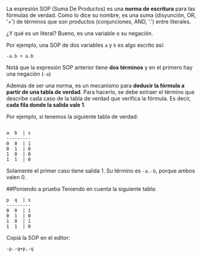 La expresión SOP (Suma De Productos) es una **norma de escritura** para las fórmulas de verdad. Como lo dice su nombre, es una suma (disyunción, OR, '+') de términos que son productos (conjunciones, AND, '.') entre literales.

¿Y qué es un literal? Bueno, es una variable o su negación.

Por ejemplo, una SOP de dos variables `a` y `b` es algo escrito así:

```
-a.b + a.b
```
Notá que la expresión SOP anterior tiene **dos términos** y en el primero hay una negación (`-a`)

Además de ser una norma, es un mecanismo para **deducir la fórmula  a partir de una tabla de verdad**. Para hacerlo, se debe extraer el término que describe cada caso de la tabla de verdad que verifica la fórmula. Es decir, **cada fila donde la salida vale 1**. 

Por ejemplo, si tenemos la siguiente tabla de verdad:
```

a  b  | s
---------
0  0  | 1
0  1  | 0
1  0  | 0
1  1  | 0

```
Solamente el primer caso tiene salida 1. Su término es `-a.-b`, porque ambos valen 0.


##Poniendo a prueba
Teniendo en cuenta la siguiente tabla:
```
p  q  | s
---------
0  0  | 1
0  1  | 0
1  0  | 1
1  1  | 0
```

Copiá la SOP en el editor:
```
-p.-q+p.-q
```